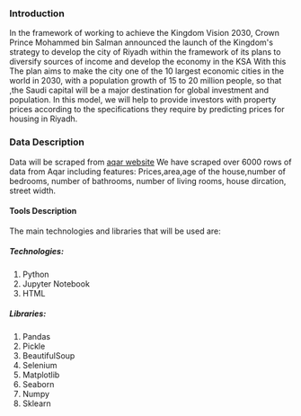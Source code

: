### Introduction
In the framework of working to achieve the Kingdom Vision 2030, Crown Prince Mohammed bin Salman announced the launch of the Kingdom's strategy to develop the city of Riyadh within the framework of its plans to diversify sources of income and develop the economy in the KSA With this The plan aims to make the city one of the 10 largest economic cities in the world in 2030, with a population growth of 15 to 20 million people, so that ,the Saudi capital will be a major destination for global investment and population. In this model, we will help to provide investors with property prices according to the specifications they require by predicting  prices for housing in Riyadh.

### Data Description
Data will be scraped from [aqar website](https://sa.aqar.fm/)  We have scraped over 6000 rows of data from Aqar including features: Prices,area,age of the house,number of bedrooms, number of bathrooms, number of living rooms, house dircation, street width.


#### Tools Description
The main technologies and libraries that will be used are:
##### Technologies:
1. Python
2. Jupyter Notebook
3. HTML

##### Libraries:
1. Pandas
2. Pickle
3. BeautifulSoup
4. Selenium
6. Matplotlib
7. Seaborn
8. Numpy
9. Sklearn



